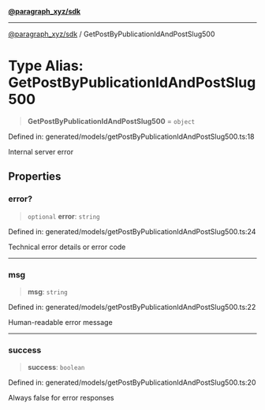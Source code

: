 [**@paragraph_xyz/sdk**](../README.md)

***

[@paragraph_xyz/sdk](../README.md) / GetPostByPublicationIdAndPostSlug500

# Type Alias: GetPostByPublicationIdAndPostSlug500

> **GetPostByPublicationIdAndPostSlug500** = `object`

Defined in: generated/models/getPostByPublicationIdAndPostSlug500.ts:18

Internal server error

## Properties

### error?

> `optional` **error**: `string`

Defined in: generated/models/getPostByPublicationIdAndPostSlug500.ts:24

Technical error details or error code

***

### msg

> **msg**: `string`

Defined in: generated/models/getPostByPublicationIdAndPostSlug500.ts:22

Human-readable error message

***

### success

> **success**: `boolean`

Defined in: generated/models/getPostByPublicationIdAndPostSlug500.ts:20

Always false for error responses
